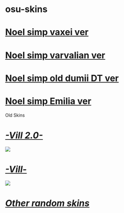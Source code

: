 # osu-skins

# [Noel simp vaxei ver](http://www.mediafire.com/file/yuq0oofudc7vd4e/-_Noel_simp_added_bacon.osk/file)

# [Noel simp varvalian ver](https://www.mediafire.com/file/fgaf6z9xu7jae9m/-_Noel_Simp_%25E2%2580%2593_Varv.osk/file)

# [Noel simp old dumii DT ver](http://www.mediafire.com/file/dwaxwqx9sxs5ubn/-_Noel_Simp_%25E2%2580%2593_Dumii_DT.osk/file)

# [Noel simp Emilia ver](http://www.mediafire.com/file/ncadtifhnviralj/-_Noel_Simp_%25E2%2580%2593_Emilia.osk/file)

Old Skins

# [_-Vill 2.0-_](http://www.mediafire.com/file/hsjem3f3fj2j8c4/_-Vill_2.0-_.osk/file)
![](https://osu.ppy.sh/ss/13246453)

# [_-Vill-_](http://www.mediafire.com/file/hrwshq26wz22vu4/_-Vill-_.osk/file)
![](https://osu.ppy.sh/ss/13246498)

# [_Other random skins_](https://drive.google.com/drive/folders/1x8rp7_CdSw60z-zf4vvfv7p0BmDa189f)
